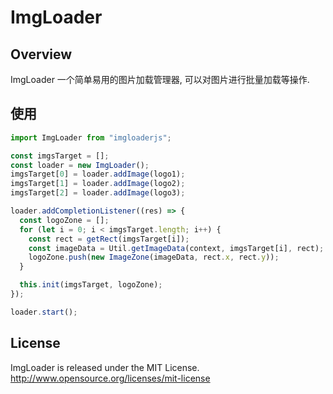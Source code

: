 # ImgLoader

## Overview

ImgLoader 一个简单易用的图片加载管理器, 可以对图片进行批量加载等操作.

## 使用

```javascript
import ImgLoader from "imgloaderjs";

const imgsTarget = [];
const loader = new ImgLoader();
imgsTarget[0] = loader.addImage(logo1);
imgsTarget[1] = loader.addImage(logo2);
imgsTarget[2] = loader.addImage(logo3);

loader.addCompletionListener((res) => {
  const logoZone = [];
  for (let i = 0; i < imgsTarget.length; i++) {
    const rect = getRect(imgsTarget[i]);
    const imageData = Util.getImageData(context, imgsTarget[i], rect);
    logoZone.push(new ImageZone(imageData, rect.x, rect.y));
  }

  this.init(imgsTarget, logoZone);
});

loader.start();
```

## License

ImgLoader is released under the MIT License. http://www.opensource.org/licenses/mit-license
